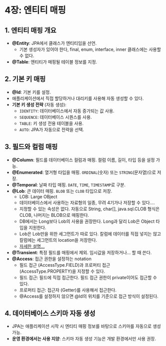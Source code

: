 # 4장: 엔티티 매핑

## 1. 엔티티 매핑 개요
- **@Entity**: JPA에서 클래스가 엔티티임을 선언.
  - 기본 생성자가 있어야 한다, final, enum, interface, inner 클래스에는 사용할 수 없다.
- **@Table**: 엔티티가 매핑될 테이블 정보를 지정.

## 2. 기본 키 매핑
- **@Id**: 기본 키를 설정.
- 애플리케이션에서 직접 할당하거나 대리키를 사용해 자동 생성할 수 있다.
- **기본 키 생성 전략** (자동 생성):
  - `IDENTITY`: 데이터베이스에서 자동 증가되는 값 사용.
  - `SEQUENCE`: 데이터베이스 시퀀스를 사용.
  - `TABLE`: 키 생성 전용 테이블을 사용.
  - `AUTO`: JPA가 자동으로 전략을 선택.

## 3. 필드와 컬럼 매핑
- **@Column**: 필드를 데이터베이스 컬럼과 매핑. 컬럼 이름, 길이, 타입 등을 설정 가능.
- **@Enumerated**: 열거형 타입을 매핑. `ORDINAL`(숫자) 또는 `STRING`(문자열)으로 저장.
- **@Temporal**: 날짜 타입 매핑. `DATE`, `TIME`, `TIMESTAMP`로 구분.
- **@Lob**: 큰 데이터 매핑. `BLOB` 또는 `CLOB` 타입으로 저장.
  - LOB: Large OBject
  - 데이터베이스에서 사용하는 자료형의 일종, 무려 4기가나 저장할 수 있다....
  - 지정할 수 있는 속성은 없다. 자동으로 String, char[], java.sql.CLOB 형식은 CLOB, 나머지는 BLOB으로 매핑한다.
  - DB에서는 Long보다 Lob의 사용을 권장한다. Long과 달리 Lob은 Object 타입을 지원한다.
  - Lob은 Lob만을 위한 세그먼트가 따로 있다. 칼럼에 데이터를 직접 넣지는 않고 칼럼에는 세그먼트의 location을 저장한다.
  - [자세한 설명...](https://www.ibm.com/docs/ko/db2/11.5?topic=list-large-objects-lobs)
- **@Transient**: 특정 필드를 매핑에서 제외. 임시값을 저장하거나... 할 때 쓴다.
- **@Access**: 접근 권한을 설정하는 notation
  - 필드 접근 (AccessType.FIELD)과 프로퍼티 접근 (AccessType.PROPERTY)을 지정할 수 있다.
  - 필드 접근: 필드에 직접 접근한다. 필드 접근 권한이 private이어도 접근할 수 있다.
  - 프로퍼티 접근: 접근자 (Getter)를 사용해서 접근한다.
  - @Access를 설정하지 않으면 @Id의 위치를 기준으로 접근 방식이 설정된다.

## 4. 데이터베이스 스키마 자동 생성
- JPA는 애플리케이션 시작 시 엔티티 매핑 정보를 바탕으로 스키마를 자동으로 생성 가능.
- **운영 환경에서는 사용 지양**: 스키마 자동 생성 기능은 개발 환경에서만 사용 권장.
